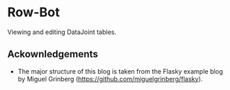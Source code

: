 # Row-Bot
Viewing and editing DataJoint tables.  

## Ackownledgements
- The major structure of this blog is taken from the Flasky example blog by Miguel Grinberg (https://github.com/miguelgrinberg/flasky).
